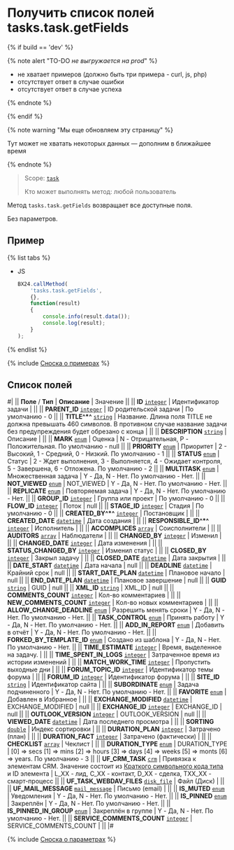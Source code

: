 # Получить список полей tasks.task.getFields

{% if build == 'dev' %}

{% note alert "TO-DO _не выгружается на prod_" %}

- не хватает примеров (должно быть три примера - curl, js, php)
- отсутствует ответ в случае ошибки
- отсутствует ответ в случае успеха
 
{% endnote %}

{% endif %}

{% note warning "Мы еще обновляем эту страницу" %}

Тут может не хватать некоторых данных — дополним в ближайшее время

{% endnote %}

> Scope: [`task`](../scopes/permissions.md)
>
> Кто может выполнять метод: любой пользователь

Метод `tasks.task.getFields` возвращает все доступные поля.

Без параметров.

## Пример

{% list tabs %}

- JS

    ```js
    BX24.callMethod(
        'tasks.task.getFields',
        {},
        function(result)
        {
            console.info(result.data());
            console.log(result);
        }
    );
    ```

{% endlist %}

{% include [Сноска о примерах](../../_includes/examples.md) %}

## Список полей

#|
|| **Поле** / **Тип** | **Описание** | Значение ||
|| **ID**
[`integer`](../data-types.md) | Идентификатор задачи | ||
|| **PARENT_ID**
[`integer`](../data-types.md) | ID родительской задачи | По умолчанию - 0 ||
|| **TITLE^*^**
[`string`](../data-types.md) | Название. Длина поля TITLE не должна превышать 460 символов. В противном случае название задачи без предупреждения будет обрезано с конца | ||
|| **DESCRIPTION**
[`string`](../data-types.md) | Описание | ||
|| **MARK**
[`enum`](../data-types.md) | Оценка | N - Отрицательная,
P - Положительная.
По умолчанию - null ||
|| **PRIORITY**
[`enum`](../data-types.md) | Приоритет | 2 - Высокий,
1 - Средний,
0 - Низкий.
По умолчанию - 1 ||
|| **STATUS**
[`enum`](../data-types.md) | Статус | 2 - Ждет выполнения,
3 - Выполняется,
4 - Ожидает контроля,
5 - Завершена,
6 - Отложена.
По умолчанию - 2 ||
|| **MULTITASK**
[`enum`](../data-types.md) | Множественная задача | Y - Да,
N - Нет.
По умолчанию - Нет. ||
|| **NOT_VIEWED**
[`enum`](../data-types.md) | NOT_VIEWED | Y - Да,
N - Нет.
По умолчанию - Нет. ||
|| **REPLICATE**
[`enum`](../data-types.md) | Повторяемая задача | Y - Да,
N - Нет.
По умолчанию - Нет. ||
|| **GROUP_ID**
[`integer`](../data-types.md) | Группа или проект | По умолчанию - 0 ||
|| **FLOW_ID**
[`integer`](../data-types.md) | Поток | null ||
|| **STAGE_ID**
[`integer`](../data-types.md) | Стадия | По умолчанию - 0 ||
|| **CREATED_BY^*^**
[`integer`](../data-types.md) | Постановщик | ||
|| **CREATED_DATE**
[`datetime`](../data-types.md) | Дата создания | ||
|| **RESPONSIBLE_ID^*^**
[`integer`](../data-types.md) | Исполнитель | ||
|| **ACCOMPLICES**
[`array`](../data-types.md) | Соисполнители | ||
|| **AUDITORS**
[`array`](../data-types.md) | Наблюдатели | ||
|| **CHANGED_BY**
[`integer`](../data-types.md) | Изменил | ||
|| **CHANGED_DATE**
[`integer`](../data-types.md) | Дата изменения | ||
|| **STATUS_CHANGED_BY**
[`integer`](../data-types.md) | Изменил статус | ||
|| **CLOSED_BY**
[`integer`](../data-types.md) | Закрыл задачу | ||
|| **CLOSED_DATE**
[`datetime`](../data-types.md) | Дата закрытия | ||
|| **DATE_START**
[`datetime`](../data-types.md) | Дата начала | null ||
|| **DEADLINE**
[`datetime`](../data-types.md) | Крайний срок | null ||
|| **START_DATE_PLAN**
[`datetime`](../data-types.md) | Плановое начало | null ||
|| **END_DATE_PLAN**
[`datetime`](../data-types.md) | Плановое завершение | null ||
|| **GUID**
[`string`](../data-types.md) | GUID | null ||
|| **XML_ID**
[`string`](../data-types.md) | XML_ID | null ||
|| **COMMENTS_COUNT**
[`integer`](../data-types.md) | Кол-во комментариев | ||
|| **NEW_COMMENTS_COUNT**
[`integer`](../data-types.md) | Кол-во новых комментариев | ||
|| **ALLOW_CHANGE_DEADLINE**
[`enum`](../data-types.md) | Разрешить менять сроки | Y - Да,
N - Нет.
По умолчанию - Нет. ||
|| **TASK_CONTROL**
[`enum`](../data-types.md) | Принять работу | Y - Да,
N - Нет.
По умолчанию - Нет. ||
|| **ADD_IN_REPORT**
[`enum`](../data-types.md) | Добавить в отчёт | Y - Да,
N - Нет.
По умолчанию - Нет. ||
|| **FORKED_BY_TEMPLATE_ID**
[`enum`](../data-types.md) | Создано из шаблона | Y - Да,
N - Нет.
По умолчанию - Нет. ||
|| **TIME_ESTIMATE**
[`integer`](../data-types.md) | Время, выделенное на задачу. | ||
|| **TIME_SPENT_IN_LOGS**
[`integer`](../data-types.md) | Затраченное время из истории изменений | ||
|| **MATCH_WORK_TIME**
[`integer`](../data-types.md) | Пропустить выходные дни | ||
|| **FORUM_TOPIC_ID**
[`integer`](../data-types.md) | Идентификатор темы форума | ||
|| **FORUM_ID**
[`integer`](../data-types.md) | Идентификатор форума | ||
|| **SITE_ID**
[`string`](../data-types.md) | Идентификатор сайта | ||
|| **SUBORDINATE**
[`enum`](../data-types.md) | Задача подчиненного | Y - Да,
N - Нет.
По умолчанию - Нет. ||
|| **FAVORITE**
[`enum`](../data-types.md) | Добавлен в Избранное | ||
|| **EXCHANGE_MODIFIED**
[`datetime`](../data-types.md) | EXCHANGE_MODIFIED | null ||
|| **EXCHANGE_ID**
[`integer`](../data-types.md) | EXCHANGE_ID | null ||
|| **OUTLOOK_VERSION**
[`integer`](../data-types.md) | OUTLOOK_VERSION | null ||
|| **VIEWED_DATE**
[`datetime`](../data-types.md) | Дата последнего просмотра | ||
|| **SORTING**
[`double`](../data-types.md) | Индекс сортировки | ||
|| **DURATION_PLAN**
[`integer`](../data-types.md) | Затрачено (план) | ||
|| **DURATION_FACT**
[`integer`](../data-types.md) | Затрачено (фактически) | ||
|| **CHECKLIST**
[`array`](../data-types.md) | Чеклист | ||
|| **DURATION_TYPE**
[`enum`](../data-types.md) | DURATION_TYPE | \[0\] => secs
\[1\] => mins
\[2\] => hours
\[3\] => days
\[4\] => weeks
\[5\] => monts
\[6\] => years.
По умолчанию - 3 ||
|| **UF_CRM_TASK**
[`crm`](../data-types.md) | Привязка к элементам CRM. Значение состоит из 
[Краткого символьного кода типа](../crm/data-types.md#object_type) и ID элемента | L_XX -  лид,
C_XX - контакт,
D_XX - сделка, 
TXX_XX - смарт-процесс ||
|| **UF_TASK_WEBDAV_FILES**
[`disk_file`](../data-types.md) | Файл (Диск) | ||
|| **UF_MAIL_MESSAGE**
[`mail_message`](../data-types.md) | Письмо (email) | ||
|| **IS_MUTED**
[`enum`](../data-types.md) | Уведомления | Y - Да,
N - Нет.
По умолчанию - Нет. ||
|| **IS_PINNED**
[`enum`](../data-types.md) | Закреплён | Y - Да,
N - Нет.
По умолчанию - Нет. ||
|| **IS_PINNED_IN_GROUP**
[`enum`](../data-types.md) | Закреплён в группе | Y - Да,
N - Нет.
По умолчанию - Нет. ||
|| **SERVICE_COMMENTS_COUNT**
[`integer`](../data-types.md) | SERVICE_COMMENTS_COUNT | ||
|#

{% include [Сноска о параметрах](../../_includes/required.md) %}